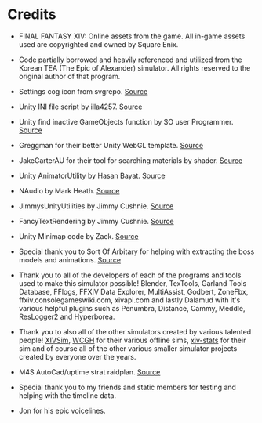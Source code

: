# Credits

- FINAL FANTASY XIV: Online assets from the game. All in-game assets used are copyrighted and owned by Square Enix.
- Code partially borrowed and heavily referenced and utilized from the Korean TEA (The Epic of Alexander) simulator. All rights reserved to the original author of that program.
- Settings cog icon from svgrepo. [Source](https://www.svgrepo.com/svg/163563/settings-cog)
- Unity INI file script by illa4257. [Source](https://github.com/illa4257/unity-IniStorage) 
- Unity find inactive GameObjects function by SO user Programmer. [Source](https://stackoverflow.com/questions/44456133/find-inactive-gameobject-by-name-tag-or-layer) 
- Greggman for their better Unity WebGL template. [Source](https://github.com/greggman/better-unity-webgl-template)
- JakeCarterAU for their tool for searching materials by shader. [Source](https://github.com/JakeCarterDPM/unity-search-material-by-shader)
- Unity AnimatorUtility by Hasan Bayat. [Source](https://gist.github.com/hasanbayatme/f7f1d9d0f8470b718fda836f6668c215#file-animatorutility-cs)
- NAudio by Mark Heath. [Source](https://github.com/naudio/NAudio)
- JimmysUnityUtilities by Jimmy Cushnie. [Source](https://github.com/JimmyCushnie/JimmysUnityUtilities)
- FancyTextRendering by Jimmy Cushnie. [Source](https://github.com/JimmyCushnie/FancyTextRendering)
- Unity Minimap code by Zack. [Source](https://github.com/ZackOfAllTrad3s/Minimap)
- Special thank you to Sort Of Arbitary for helping with extracting the boss models and animations. [Source](https://www.youtube.com/@sortofarbitrary6688/videos)
- Thank you to all of the developers of each of the programs and tools used to make this simulator possible! Blender, TexTools, Garland Tools Database, FFlogs, FFXIV Data Explorer, MultiAssist, Godbert, ZoneFbx, ffxiv.consolegameswiki.com, xivapi.com and lastly Dalamud with it's various helpful plugins such as Penumbra, Distance, Cammy, Meddle, ResLogger2 and Hyperborea.
- Thank you to also all of the other simulators created by various talented people! [XIVSim](https://xivsim.com/), [WCGH](https://github.com/WCGH) for their various offline sims, [xiv-stats](https://github.com/xiv-stats) for their sim and of course all of the other various smaller simulator projects created by everyone over the years.
- M4S AutoCad/uptime strat raidplan. [Source](https://raidplan.io/plan/OnQXobwatopL1G8u)

- Special thank you to my friends and static members for testing and helping with the timeline data.
- Jon for his epic voicelines.
